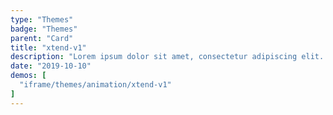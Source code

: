 ```yaml
---
type: "Themes"
badge: "Themes"
parent: "Card"
title: "xtend-v1"
description: "Lorem ipsum dolor sit amet, consectetur adipiscing elit. Nunc tempus laoreet leo sit amet iaculis."
date: "2019-10-10"
demos: [
  "iframe/themes/animation/xtend-v1"
]
---
```

